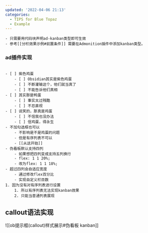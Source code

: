 ```yaml
---
updated: '2022-04-06 21:13'
categories:
  - TIPS for Blue Topaz
  - Example
---
```


```ad-tip
- 只需要用代码块声明ad-kanban类型即可生效
- 参考[[分栏效果示例#前置条件]] 需要在Admonition插件中添加kanban类型。
```

### ad插件实现
```ad-kanban

- [ ] 紫色鸡蛋
	- [ ] Obsidian其实是紫色鸡蛋
	- [ ] 不断灌输这个，他们就当真了
	- [ ] 不能告诉他们真相
- [ ] 其实那是鸭蛋
	- [ ] 事实太过残酷
	- [ ] 不忍直视
- [ ] 说笑的，那真是鸡蛋
	- [ ] 不信我也没办法
	- [ ] 信鸡蛋，得永生
- 不加勾选框也可以
	- 不影响是不是鸡蛋的问题
	- 但是有序列表不可以
	- [[从这开始]]
- 伪看板默认支持四列
	- 如果想把四列变成支持五列换行
	- flex: 1 1 20%; 
	- 改为flex: 1 1 18%;
- 超过四列会自适应宽度
	- 通过修改flex百分比
	- 实现自定义栏目数
1. 因为没有对有序列表进行设置
	1. 所以有序列表无法实现kanban效果
	2. 只能当普通列表展现
```

## callout语法实现
![[ob提示框(callout)样式展示#伪看板 kanban]]